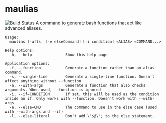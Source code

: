 # maulias
[![Build Status](https://travis-ci.org/tulir293/maulias.svg?branch=master)](https://travis-ci.org/tulir293/maulias)
A command to generate bash functions that act like advanced aliases.

```
Usage:
  maulias [-afls] [-e elseCommand] [-i condition] <ALIAS> <COMMAND...>

Help options:
  -h, --help               Show this help page

Application options:
  -f, --function           Generate a function rather than an alias command.
  -s, --single-line        Generate a single-line function. Doesn't affect anything without --function
  -a, --with-args          Generate a function that also checks arguments. When used, --function is ignored
  -i, --if=CONDITION       If set, this will be used as the condition inside an if. Only works with --function. Doesn't work with --with-args
  -e, --else=CMD           The command to use in the else case (used with --with-args and --if)
  -l, --else-literal       Don't add \"$@\"; to the else statement.
  ```
